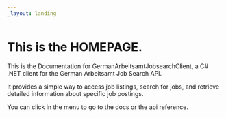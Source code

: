 ```yaml
---
_layout: landing
---
```


# This is the **HOMEPAGE**.

This is the Documentation for GermanArbeitsamtJobsearchClient, a C# .NET client for the German Arbeitsamt Job Search API.

It provides a simple way to access job listings, search for jobs, and retrieve detailed information about specific job postings.

You can click in the menu to go to the docs or the api reference.